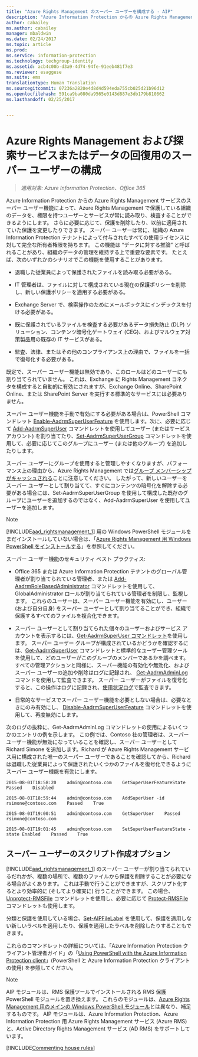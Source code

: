 ```yaml
---
title: "Azure Rights Management のスーパー ユーザーを構成する - AIP"
description: "Azure Information Protection からの Azure Rights Management サービスのスーパー ユーザー機能を理解し、実装して、Azure Rights Management で保護している組織のデータを、権限を持つユーザーとサービスが常に読み取り、検査することができるようにします。 この機能は &quot;データに対する推論&quot; と呼ばれることがあり、組織のデータの管理を維持する上で重要な要素です。"
author: cabailey
ms.author: cabailey
manager: mbaldwin
ms.date: 02/24/2017
ms.topic: article
ms.prod: 
ms.service: information-protection
ms.technology: techgroup-identity
ms.assetid: acb4c00b-d3a9-4d74-94fe-91eeb481f7e3
ms.reviewer: esaggese
ms.suite: ems
translationtype: Human Translation
ms.sourcegitcommit: 07236a2820e4d8d4d594eda755cb025d21b96d12
ms.openlocfilehash: 591ca9ba080da9565e0143d887e3db179b810862
ms.lasthandoff: 02/25/2017


---
```


# <a name="configuring-super-users-for-azure-rights-management-and-discovery-services-or-data-recovery"></a>Azure Rights Management および探索サービスまたはデータの回復用のスーパー ユーザーの構成

>*適用対象: Azure Information Protection、Office 365*

Azure Information Protection からの Azure Rights Management サービスのスーパー ユーザー機能によって、Azure Rights Management で保護している組織のデータを、権限を持つユーザーとサービスが常に読み取り、検査することができるようにします。 さらに必要に応じて、保護を削除したり、以前に適用されていた保護を変更したりできます。 スーパー ユーザーは常に、組織の Azure Information Protection テナントによって付与されたすべての使用ライセンスに対して完全な所有者権限を持ちます。 この機能は “データに対する推論” と呼ばれることがあり、組織のデータの管理を維持する上で重要な要素です。 たとえば、次のいずれかのシナリオでこの機能を使用することがあります。

-   退職した従業員によって保護されたファイルを読み取る必要がある。

-   IT 管理者は、ファイルに対して構成されている現在の保護ポリシーを削除し、新しい保護ポリシーを適用する必要がある。

-   Exchange Server で、検索操作のためにメールボックスにインデックスを付ける必要がある。

-   既に保護されているファイルを検査する必要があるデータ損失防止 (DLP) ソリューション、コンテンツ暗号化ゲートウェイ (CEG)、およびマルウェア対策製品用の既存の IT サービスがある。

-   監査、法律、またはその他のコンプライアンス上の理由で、ファイルを一括で復号化する必要がある。

既定で、スーパー ユーザー機能は無効であり、このロールはどのユーザーにも割り当てられていません。 これは、Exchange に Rights Management コネクタを構成すると自動的に有効にされますが、Exchange Online、SharePoint Online、または SharePoint Server を実行する標準的なサービスには必要ありません。

スーパー ユーザー機能を手動で有効にする必要がある場合は、PowerShell コマンドレット [Enable-AadrmSuperUserFeature](/powershell/aadrm/vlatest/enable-aadrmsuperuserfeature) を使用します。次に、必要に応じて [Add-AadrmSuperUser](/powershell/aadrm/vlatest/add-aadrmsuperuser) コマンドレットを使用してユーザー (またはサービス アカウント) を割り当てたり、[Set-AadrmSuperUserGroup](/powershell/aadrm/vlatest/set-aadrmsuperusergroup) コマンドレットを使用して、必要に応じてこのグループにユーザー (または他のグループ) を追加したりします。 

スーパー ユーザーにグループを使用すると管理しやすくなりますが、パフォーマンス上の理由から、Azure Rights Management では[グループ メンバーシップがキャッシュされる](../plan-design/prepare.md#group-membership-caching)ことに注意してください。 したがって、新しいユーザーをスーパー ユーザーとして割り当てて、すぐにコンテンツの暗号化を解除する必要がある場合には、Set-AadrmSuperUserGroup を使用して構成した既存のグループにユーザーを追加するのではなく、Add-AadrmSuperUser を使用してユーザーを追加します。

> [!NOTE]
> [!INCLUDE[aad_rightsmanagement_1](../includes/aad_rightsmanagement_1_md.md)] 用の Windows PowerShell モジュールをまだインストールしていない場合は、「[Azure Rights Management 用 Windows PowerShell をインストールする](install-powershell.md)」を参照してください。

スーパー ユーザー機能のセキュリティ ベスト プラクティス:

-   Office 365 または Azure Information Protection テナントのグローバル管理者が割り当てられている管理者、または [Add-AadrmRoleBasedAdministrator](https://msdn.microsoft.com/library/azure/dn629417.aspx) コマンドレットを使用して、GlobalAdministrator ロールが割り当てられている管理者を制限し、監視します。 これらのユーザーは、スーパー ユーザー機能を有効にし、ユーザー (および自分自身) をスーパー ユーザーとして割り当てることができ、組織で保護するすべてのファイルを複合化できます。

-   スーパー ユーザーとして割り当てられた個々のユーザーおよびサービス アカウントを表示するには、[Get-AadrmSuperUser コマンドレット](https://msdn.microsoft.com/library/azure/dn629408.aspx)を使用します。 スーパー ユーザー グループが構成されているかどうかを確認するには、[Get-AadrmSuperUser](https://msdn.microsoft.com/library/azure/mt653942.aspx) コマンドレットと標準的なユーザー管理ツールを使用して、どのユーザーがこのグループのメンバーであるかを調べます。 すべての管理アクションと同様に、スーパー機能の有効化や無効化、およびスーパー ユーザーの追加や削除はログに記録され、 [Get-AadrmAdminLog](https://msdn.microsoft.com/library/azure/dn629430.aspx) コマンドを使用して監査できます。 スーパー ユーザーがファイルを復号化すると、この操作はログに記録され、[使用状況ログ](log-analyze-usage.md)で監査できます。

-   日常的なサービスでスーパー ユーザー機能を必要としない場合は、必要なときにのみ有効にし、 [Disable-AadrmSuperUserFeature](https://msdn.microsoft.com/library/azure/dn629428.aspx) コマンドレットを使用して、再度無効にします。

次のログの抜粋に、Get-AadrmAdminLog コマンドレットの使用によるいくつかのエントリの例を示します。 この例では、Contoso 社の管理者は、スーパー ユーザー機能が無効になっていることを確認し、スーパー ユーザーとして Richard Simone を追加します。Richard が Azure Rights Management サービス用に構成された唯一のスーパー ユーザーであることを確認してから、Richard は退職した従業員によって保護されたいくつかのファイルを復号化できるようにスーパー ユーザー機能を有効にします。

`2015-08-01T18:58:20    admin@contoso.com    GetSuperUserFeatureState    Passed    Disabled`

`2015-08-01T18:59:44    admin@contoso.com    AddSuperUser -id rsimone@contoso.com    Passed    True`

`2015-08-01T19:00:51    admin@contoso.com    GetSuperUser    Passed    rsimone@contoso.com`

`2015-08-01T19:01:45    admin@contoso.com    SetSuperUserFeatureState -state Enabled    Passed    True`

## <a name="scripting-options-for-super-users"></a>スーパー ユーザーのスクリプト作成オプション
[!INCLUDE[aad_rightsmanagement_1](../includes/aad_rightsmanagement_1_md.md)] のスーパー ユーザーが割り当てられているだれかが、複数の場所で、複数のファイルから保護を削除することが必要になる場合がよくあります。 これは手動で行うことができますが、スクリプト化するとより効率的に (そしてより確実に) 行うことができます。 この場合、[Unprotect-RMSFile](/powershell/azureinformationprotection/vlatest/unprotect-rmsfile) コマンドレットを使用し、必要に応じて [Protect-RMSFile](/powershell/azureinformationprotection/vlatest/protect-rmsfile) コマンドレットも使用します。 

分類と保護を使用している場合、[Set-AIPFileLabel](/powershell/azureinformationprotection/vlatest/set-aipfilelabel) を使用して、保護を適用しない新しいラベルを適用したり、保護を適用したラベルを削除したりすることもできます。 

これらのコマンドレットの詳細については、「Azure Information Protection クライアント管理者ガイド」の「[Using PowerShell with the Azure Information Protection client](../rms-client/client-admin-guide-powershell.md)」(PowerShell と Azure Information Protection クライアントの使用) を参照してください。

> [!NOTE]
> AIP モジュールは、RMS 保護ツールでインストールされる RMS 保護 PowerShell モジュールを置き換えます。 これらのモジュールは、[Azure Rights Management 用のメインの Windows PowerShell モジュール](administer-powershell.md)とは異なり、補足するものです。 AIP モジュールは、Azure Information Protection、Azure Information Protection 用 Azure Rights Management サービス (Azure RMS) と、Active Directory Rights Management サービス (AD RMS) をサポートしています。

[!INCLUDE[Commenting house rules](../includes/houserules.md)]


